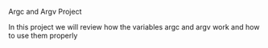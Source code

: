 Argc and Argv Project

In this project we will review how the variables argc and argv work and how to use them properly
